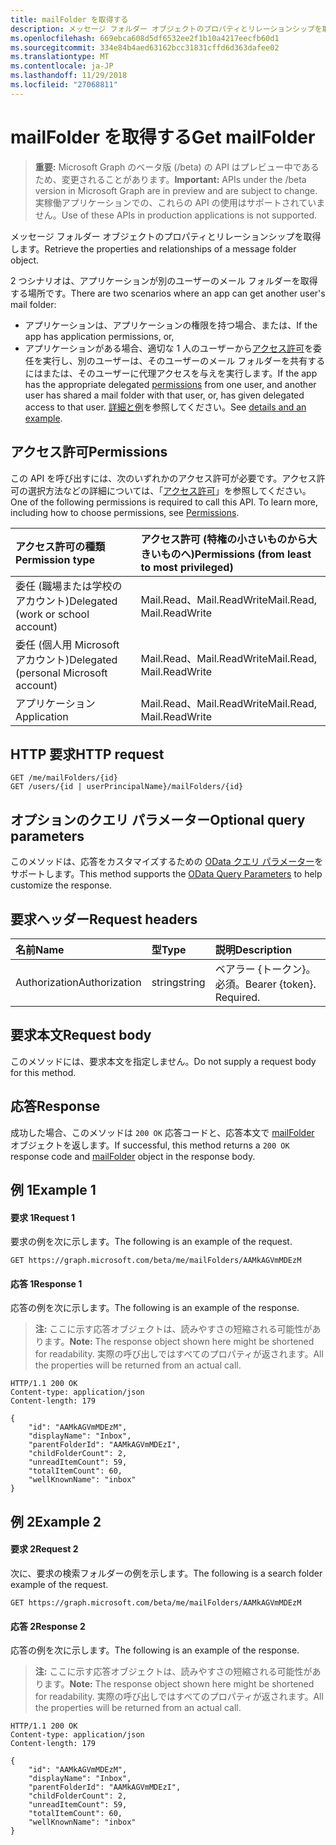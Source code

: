 ```yaml
---
title: mailFolder を取得する
description: メッセージ フォルダー オブジェクトのプロパティとリレーションシップを取得します。
ms.openlocfilehash: 669ebca608d5df6532ee2f1b10a4217eecfb60d1
ms.sourcegitcommit: 334e84b4aed63162bcc31831cffd6d363dafee02
ms.translationtype: MT
ms.contentlocale: ja-JP
ms.lasthandoff: 11/29/2018
ms.locfileid: "27068811"
---
```

# <a name="get-mailfolder"></a><span data-ttu-id="0f1d8-103">mailFolder を取得する</span><span class="sxs-lookup"><span data-stu-id="0f1d8-103">Get mailFolder</span></span>

> <span data-ttu-id="0f1d8-104">**重要:** Microsoft Graph のベータ版 (/beta) の API はプレビュー中であるため、変更されることがあります。</span><span class="sxs-lookup"><span data-stu-id="0f1d8-104">**Important:** APIs under the /beta version in Microsoft Graph are in preview and are subject to change.</span></span> <span data-ttu-id="0f1d8-105">実稼働アプリケーションでの、これらの API の使用はサポートされていません。</span><span class="sxs-lookup"><span data-stu-id="0f1d8-105">Use of these APIs in production applications is not supported.</span></span>

<span data-ttu-id="0f1d8-106">メッセージ フォルダー オブジェクトのプロパティとリレーションシップを取得します。</span><span class="sxs-lookup"><span data-stu-id="0f1d8-106">Retrieve the properties and relationships of a message folder object.</span></span>

<span data-ttu-id="0f1d8-107">2 つシナリオは、アプリケーションが別のユーザーのメール フォルダーを取得する場所です。</span><span class="sxs-lookup"><span data-stu-id="0f1d8-107">There are two scenarios where an app can get another user's mail folder:</span></span>

* <span data-ttu-id="0f1d8-108">アプリケーションは、アプリケーションの権限を持つ場合、または、</span><span class="sxs-lookup"><span data-stu-id="0f1d8-108">If the app has application permissions, or,</span></span>
* <span data-ttu-id="0f1d8-109">アプリケーションがある場合、適切な 1 人のユーザーから[アクセス許可](#permissions)を委任を実行し、別のユーザーは、そのユーザーのメール フォルダーを共有するにはまたは、そのユーザーに代理アクセスを与えを実行します。</span><span class="sxs-lookup"><span data-stu-id="0f1d8-109">If the app has the appropriate delegated [permissions](#permissions) from one user, and another user has shared a mail folder with that user, or, has given delegated access to that user.</span></span> <span data-ttu-id="0f1d8-110">[詳細と例](/graph/outlook-share-messages-folders)を参照してください。</span><span class="sxs-lookup"><span data-stu-id="0f1d8-110">See [details and an example](/graph/outlook-share-messages-folders).</span></span>


## <a name="permissions"></a><span data-ttu-id="0f1d8-111">アクセス許可</span><span class="sxs-lookup"><span data-stu-id="0f1d8-111">Permissions</span></span>
<span data-ttu-id="0f1d8-p103">この API を呼び出すには、次のいずれかのアクセス許可が必要です。アクセス許可の選択方法などの詳細については、「[アクセス許可](/graph/permissions-reference)」を参照してください。</span><span class="sxs-lookup"><span data-stu-id="0f1d8-p103">One of the following permissions is required to call this API. To learn more, including how to choose permissions, see [Permissions](/graph/permissions-reference).</span></span>

|<span data-ttu-id="0f1d8-114">アクセス許可の種類</span><span class="sxs-lookup"><span data-stu-id="0f1d8-114">Permission type</span></span>      | <span data-ttu-id="0f1d8-115">アクセス許可 (特権の小さいものから大きいものへ)</span><span class="sxs-lookup"><span data-stu-id="0f1d8-115">Permissions (from least to most privileged)</span></span>              |
|:--------------------|:---------------------------------------------------------|
|<span data-ttu-id="0f1d8-116">委任 (職場または学校のアカウント)</span><span class="sxs-lookup"><span data-stu-id="0f1d8-116">Delegated (work or school account)</span></span> | <span data-ttu-id="0f1d8-117">Mail.Read、Mail.ReadWrite</span><span class="sxs-lookup"><span data-stu-id="0f1d8-117">Mail.Read, Mail.ReadWrite</span></span>    |
|<span data-ttu-id="0f1d8-118">委任 (個人用 Microsoft アカウント)</span><span class="sxs-lookup"><span data-stu-id="0f1d8-118">Delegated (personal Microsoft account)</span></span> | <span data-ttu-id="0f1d8-119">Mail.Read、Mail.ReadWrite</span><span class="sxs-lookup"><span data-stu-id="0f1d8-119">Mail.Read, Mail.ReadWrite</span></span>    |
|<span data-ttu-id="0f1d8-120">アプリケーション</span><span class="sxs-lookup"><span data-stu-id="0f1d8-120">Application</span></span> | <span data-ttu-id="0f1d8-121">Mail.Read、Mail.ReadWrite</span><span class="sxs-lookup"><span data-stu-id="0f1d8-121">Mail.Read, Mail.ReadWrite</span></span> |

## <a name="http-request"></a><span data-ttu-id="0f1d8-122">HTTP 要求</span><span class="sxs-lookup"><span data-stu-id="0f1d8-122">HTTP request</span></span>
<!-- { "blockType": "ignored" } -->
```http
GET /me/mailFolders/{id}
GET /users/{id | userPrincipalName}/mailFolders/{id}
```

## <a name="optional-query-parameters"></a><span data-ttu-id="0f1d8-123">オプションのクエリ パラメーター</span><span class="sxs-lookup"><span data-stu-id="0f1d8-123">Optional query parameters</span></span>
<span data-ttu-id="0f1d8-124">このメソッドは、応答をカスタマイズするための [OData クエリ パラメーター](https://developer.microsoft.com/graph/docs/concepts/query_parameters)をサポートします。</span><span class="sxs-lookup"><span data-stu-id="0f1d8-124">This method supports the [OData Query Parameters](https://developer.microsoft.com/graph/docs/concepts/query_parameters) to help customize the response.</span></span>

## <a name="request-headers"></a><span data-ttu-id="0f1d8-125">要求ヘッダー</span><span class="sxs-lookup"><span data-stu-id="0f1d8-125">Request headers</span></span>
| <span data-ttu-id="0f1d8-126">名前</span><span class="sxs-lookup"><span data-stu-id="0f1d8-126">Name</span></span>       | <span data-ttu-id="0f1d8-127">型</span><span class="sxs-lookup"><span data-stu-id="0f1d8-127">Type</span></span> | <span data-ttu-id="0f1d8-128">説明</span><span class="sxs-lookup"><span data-stu-id="0f1d8-128">Description</span></span>|
|:-----------|:------|:----------|
| <span data-ttu-id="0f1d8-129">Authorization</span><span class="sxs-lookup"><span data-stu-id="0f1d8-129">Authorization</span></span>  | <span data-ttu-id="0f1d8-130">string</span><span class="sxs-lookup"><span data-stu-id="0f1d8-130">string</span></span>  | <span data-ttu-id="0f1d8-p104">ベアラー {トークン}。必須。</span><span class="sxs-lookup"><span data-stu-id="0f1d8-p104">Bearer {token}. Required.</span></span> |

## <a name="request-body"></a><span data-ttu-id="0f1d8-133">要求本文</span><span class="sxs-lookup"><span data-stu-id="0f1d8-133">Request body</span></span>
<span data-ttu-id="0f1d8-134">このメソッドには、要求本文を指定しません。</span><span class="sxs-lookup"><span data-stu-id="0f1d8-134">Do not supply a request body for this method.</span></span>

## <a name="response"></a><span data-ttu-id="0f1d8-135">応答</span><span class="sxs-lookup"><span data-stu-id="0f1d8-135">Response</span></span>
<span data-ttu-id="0f1d8-136">成功した場合、このメソッドは `200 OK` 応答コードと、応答本文で [mailFolder](../resources/mailfolder.md) オブジェクトを返します。</span><span class="sxs-lookup"><span data-stu-id="0f1d8-136">If successful, this method returns a `200 OK` response code and [mailFolder](../resources/mailfolder.md) object in the response body.</span></span>

## <a name="example-1"></a><span data-ttu-id="0f1d8-137">例 1</span><span class="sxs-lookup"><span data-stu-id="0f1d8-137">Example 1</span></span>
#### <a name="request-1"></a><span data-ttu-id="0f1d8-138">要求 1</span><span class="sxs-lookup"><span data-stu-id="0f1d8-138">Request 1</span></span>
<span data-ttu-id="0f1d8-139">要求の例を次に示します。</span><span class="sxs-lookup"><span data-stu-id="0f1d8-139">The following is an example of the request.</span></span>
<!-- {
  "blockType": "request",
  "name": "get_mailfolder"
}-->
```http
GET https://graph.microsoft.com/beta/me/mailFolders/AAMkAGVmMDEzM
```

#### <a name="response-1"></a><span data-ttu-id="0f1d8-140">応答 1</span><span class="sxs-lookup"><span data-stu-id="0f1d8-140">Response 1</span></span>
<span data-ttu-id="0f1d8-141">応答の例を次に示します。</span><span class="sxs-lookup"><span data-stu-id="0f1d8-141">The following is an example of the response.</span></span>
 ><span data-ttu-id="0f1d8-142">**注:** ここに示す応答オブジェクトは、読みやすさの短縮される可能性があります。</span><span class="sxs-lookup"><span data-stu-id="0f1d8-142">**Note:** The response object shown here might be shortened for readability.</span></span> <span data-ttu-id="0f1d8-143">実際の呼び出しではすべてのプロパティが返されます。</span><span class="sxs-lookup"><span data-stu-id="0f1d8-143">All the properties will be returned from an actual call.</span></span>
<!-- {
  "blockType": "response",
  "truncated": true,
  "@odata.type": "microsoft.graph.mailFolder"
} -->
```http
HTTP/1.1 200 OK
Content-type: application/json
Content-length: 179

{
    "id": "AAMkAGVmMDEzM",
    "displayName": "Inbox",
    "parentFolderId": "AAMkAGVmMDEzI",
    "childFolderCount": 2,
    "unreadItemCount": 59,
    "totalItemCount": 60,
    "wellKnownName": "inbox"
}
```

## <a name="example-2"></a><span data-ttu-id="0f1d8-144">例 2</span><span class="sxs-lookup"><span data-stu-id="0f1d8-144">Example 2</span></span>
#### <a name="request-2"></a><span data-ttu-id="0f1d8-145">要求 2</span><span class="sxs-lookup"><span data-stu-id="0f1d8-145">Request 2</span></span>
<span data-ttu-id="0f1d8-146">次に、要求の検索フォルダーの例を示します。</span><span class="sxs-lookup"><span data-stu-id="0f1d8-146">The following is a search folder example of the request.</span></span>
<!-- {
  "blockType": "request",
  "name": "get_mailSearchfolder"
}-->
```http
GET https://graph.microsoft.com/beta/me/mailFolders/AAMkAGVmMDEzM
```

#### <a name="response-2"></a><span data-ttu-id="0f1d8-147">応答 2</span><span class="sxs-lookup"><span data-stu-id="0f1d8-147">Response 2</span></span>
<span data-ttu-id="0f1d8-148">応答の例を次に示します。</span><span class="sxs-lookup"><span data-stu-id="0f1d8-148">The following is an example of the response.</span></span>
 ><span data-ttu-id="0f1d8-149">**注:** ここに示す応答オブジェクトは、読みやすさの短縮される可能性があります。</span><span class="sxs-lookup"><span data-stu-id="0f1d8-149">**Note:** The response object shown here might be shortened for readability.</span></span> <span data-ttu-id="0f1d8-150">実際の呼び出しではすべてのプロパティが返されます。</span><span class="sxs-lookup"><span data-stu-id="0f1d8-150">All the properties will be returned from an actual call.</span></span>
<!-- {
  "blockType": "response",
  "truncated": true,
  "@odata.type": "microsoft.graph.mailSearchFolder"
} -->
```http
HTTP/1.1 200 OK
Content-type: application/json
Content-length: 179

{
    "id": "AAMkAGVmMDEzM",
    "displayName": "Inbox",
    "parentFolderId": "AAMkAGVmMDEzI",
    "childFolderCount": 2,
    "unreadItemCount": 59,
    "totalItemCount": 60,
    "wellKnownName": "inbox"
}
```

<!-- uuid: 8fcb5dbc-d5aa-4681-8e31-b001d5168d79
2015-10-25 14:57:30 UTC -->
<!-- {
  "type": "#page.annotation",
  "description": "Get mailFolder",
  "keywords": "",
  "section": "documentation",
  "tocPath": ""
}-->
